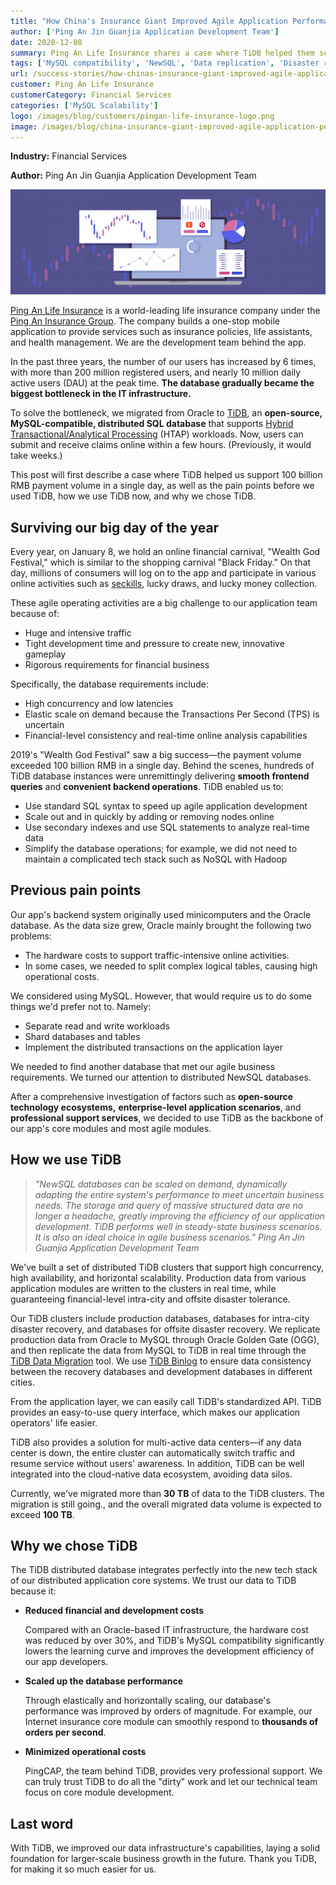 ```yaml
---
title: "How China's Insurance Giant Improved Agile Application Performance with a NewSQL Database"
author: ['Ping An Jin Guanjia Application Development Team']
date: 2020-12-08
summary: Ping An Life Insurance shares a case where TiDB helped them support 100 billion RMB payment volume in a single day, the pain points before they used TiDB, how they use TiDB, and why they chose TiDB.
tags: ['MySQL compatibility', 'NewSQL', 'Data replication', 'Disaster recovery']
url: /success-stories/how-chinas-insurance-giant-improved-agile-application-performance-with-a-newsql-database/
customer: Ping An Life Insurance
customerCategory: Financial Services
categories: ['MySQL Scalability']
logo: /images/blog/customers/pingan-life-insurance-logo.png
image: /images/blog/china-insurance-giant-improved-agile-application-performance-with-newsql-tidb-database.jpg
---
```


**Industry:** Financial Services

**Author:** Ping An Jin Guanjia Application Development Team

![How China's Insurance Giant Improved Agile Application Performance with a NewSQL Database](media/china-insurance-giant-improved-agile-application-performance-with-newsql-tidb-database.jpg)

[Ping An Life Insurance](https://www.bloomberg.com/profile/company/OPAHWZ:CH) is a world-leading life insurance company under the [Ping An Insurance Group](https://wikipedia.org/wiki/Ping_An_Insurance). The company builds a one-stop mobile application to provide services such as insurance policies, life assistants, and health management. We are the development team behind the app.

In the past three years, the number of our users has increased by 6 times, with more than 200 million registered users, and nearly 10 million daily active users (DAU) at the peak time. **The database gradually became the biggest bottleneck in the IT infrastructure.**

To solve the bottleneck, we migrated from Oracle to [TiDB](https://docs.pingcap.com/tidb/stable), an **open-source, MySQL-compatible, distributed SQL database** that supports [Hybrid Transactional/Analytical Processing](https://wikipedia.org/wiki/Hybrid_transactional/analytical_processing) (HTAP) workloads. Now, users can submit and receive claims online within a few hours. (Previously, it would take weeks.)

This post will first describe a case where TiDB helped us support 100 billion RMB payment volume in a single day, as well as the pain points before we used TiDB, how we use TiDB now, and why we chose TiDB.

## Surviving our big day of the year

Every year, on January 8, we hold an online financial carnival, "Wealth God Festival," which is similar to the shopping carnival "Black Friday." On that day, millions of consumers will log on to the app and participate in various online activities such as [seckills](https://www.urbandictionary.com/define.php?term=seckill), lucky draws, and lucky money collection.

These agile operating activities are a big challenge to our application team because of:

* Huge and intensive traffic
* Tight development time and pressure to create new, innovative gameplay
* Rigorous requirements for financial business

Specifically, the database requirements include:

* High concurrency and low latencies
* Elastic scale on demand because the Transactions Per Second (TPS) is uncertain
* Financial-level consistency and real-time online analysis capabilities

2019's "Wealth God Festival" saw a big success—the payment volume exceeded 100 billion RMB in a single day. Behind the scenes, hundreds of TiDB database instances were unremittingly delivering **smooth frontend queries** and **convenient backend operations**. TiDB enabled us to:

* Use standard SQL syntax to speed up agile application development
* Scale out and in quickly by adding or removing nodes online
* Use secondary indexes and use SQL statements to analyze real-time data
* Simplify the database operations; for example, we did not need to maintain a complicated tech stack such as NoSQL with Hadoop

## Previous pain points

Our app's backend system originally used minicomputers and the Oracle database. As the data size grew, Oracle mainly brought the following two problems:

* The hardware costs to support traffic-intensive online activities.
* In some cases, we needed to split complex logical tables, causing high operational costs.

We considered using MySQL. However, that would require us to do some things we'd prefer not to. Namely:

* Separate read and write workloads
* Shard databases and tables
* Implement the distributed transactions on the application layer

We needed to find another database that met our agile business requirements. We turned our attention to distributed NewSQL databases.

After a comprehensive investigation of factors such as **open-source technology ecosystems,** **enterprise-level application scenarios**, and **professional support services**, we decided to use TiDB as the backbone of our app's core modules and most agile modules.

## How we use TiDB

> *"NewSQL databases can be scaled on demand, dynamically adapting the entire system's performance to meet uncertain business needs. The storage and query of massive structured data are no longer a headache, greatly improving the efficiency of our application development. TiDB performs well in steady-state business scenarios. It is also an ideal choice in agile business scenarios." Ping An Jin Guanjia Application Development Team*

We've built a set of distributed TiDB clusters that support high concurrency, high availability, and horizontal scalability. Production data from various application modules are written to the clusters in real time, while guaranteeing financial-level intra-city and offsite disaster tolerance.

Our TiDB clusters include production databases, databases for intra-city disaster recovery, and databases for offsite disaster recovery. We replicate production data from Oracle to MySQL through Oracle Golden Gate (OGG), and then replicate the data from MySQL to TiDB in real time through the [TiDB Data Migration](https://docs.pingcap.com/tidb-data-migration/stable) tool. We use [TiDB Binlog](https://docs.pingcap.com/tidb/stable/tidb-binlog-overview) to ensure data consistency between the recovery databases and development databases in different cities.

From the application layer, we can easily call TiDB's standardized API. TiDB provides an easy-to-use query interface, which makes our application operators' life easier.

TiDB also provides a solution for multi-active data centers—if any data center is down, the entire cluster can automatically switch traffic and resume service without users' awareness. In addition, TiDB can be well integrated into the cloud-native data ecosystem, avoiding data silos.

Currently, we've migrated more than **30 TB** of data to the TiDB clusters. The migration is still going., and the overall migrated data volume is expected to exceed **100 TB**.

## Why we chose TiDB

The TiDB distributed database integrates perfectly into the new tech stack of our distributed application core systems. We trust our data to TiDB because it:

* **Reduced financial and development costs**

    Compared with an Oracle-based IT infrastructure, the hardware cost was reduced by over 30%, and TiDB's MySQL compatibility significantly lowers the learning curve and improves the development efficiency of our app developers.

* **Scaled up the database performance**

    Through elastically and horizontally scaling, our database's performance was improved by orders of magnitude. For example, our Internet insurance core module can smoothly respond to **thousands of orders per second**.

* **Minimized operational costs**

    PingCAP, the team behind TiDB, provides very professional support. We can truly trust TiDB to do all the "dirty" work and let our technical team focus on core module development.

## Last word

With TiDB, we improved our data infrastructure's capabilities, laying a solid foundation for larger-scale business growth in the future. Thank you TiDB, for making it so much easier for us.
